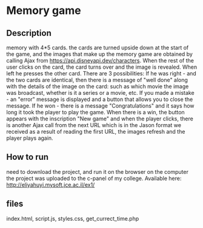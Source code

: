 # Memory game


## Description
memory with 4*5 cards. the cards are turned upside down at the start of the game, and the images that make up the memory game are obtained by calling Ajax from https://api.disneyapi.dev/characters. When the rest of the user clicks on the card, the card turns over and the image is revealed. When left he presses the other card. There are 3 possibilities:
If he was right - and the two cards are identical, then there is a message of "well done" along with the details of the image on the card: such as which movie the image was broadcast, whether is it a series or a movie, etc.
If you made a mistake - an "error" message is displayed and a button that allows you to close the message.
If he won - there is a message "Congratulations" and it says how long it took the player to play the game.
When there is a win, the button appears with the inscription "New game" and when the player clicks, there is another Ajax call from the next URL which is in the Jason format we received as a result of reading the first URL, the images refresh and the player plays again.


## How to run
need to download the project, and run it on the browser on the computer
the project was uploaded to the c-panel of my college. Available here: http://eliyahuyi.mysoft.jce.ac.il/ex1/


## files
index.html, script.js, styles.css, get_currect_time.php


